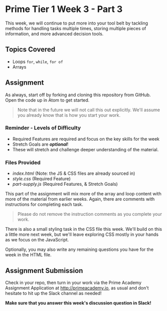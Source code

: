 # Prime Tier 1 Week 3 - Part 3

This week, we will continue to put more into your tool belt by tackling methods for handling tasks multiple times, storing multiple pieces of information, and more advanced decision tools.

## Topics Covered

* Loops `for`, `while`, `for of`
* Arrays

## Assignment

As always, start off by forking and cloning this repository from GitHub. Open the code up in Atom to get started. 

> Note that in the future we will not call this out explicitly. We'll assume you already know that is how you start your work. 

### Reminder - Levels of Difficulty

- Required Features are required and focus on the key skills for the week
- Stretch Goals are __*optional*__!
- These will stretch and challenge deeper understanding of the material.


### Files Provided

- *index.html* (Note: the JS & CSS files are already sourced in)
- *style.css* (Required Feature)
- *part-supply.js* (Required Features, & Stretch Goals)

This part of the assignment will mix more of the array and loop content with more of the material from earlier weeks. Again, there are comments with instructions for completing each task.

> Please do not remove the instruction comments as you complete your work. 

There is also a small styling task in the CSS file this week. We'll build on this a little more next week, but we'll leave exploring CSS mostly in your hands as we focus on the JavaScript. 

Optionally, you may also write any remaining questions you have for the week in the HTML file.

## Assignment Submission
Check in your repo, then turn in your work via the Prime Academy Assignment Application at http://primeacademy.io, as usual and don't hesitate to hit up the Slack channel as needed!

**Make sure that you answer this week's discussion question in Slack!**
